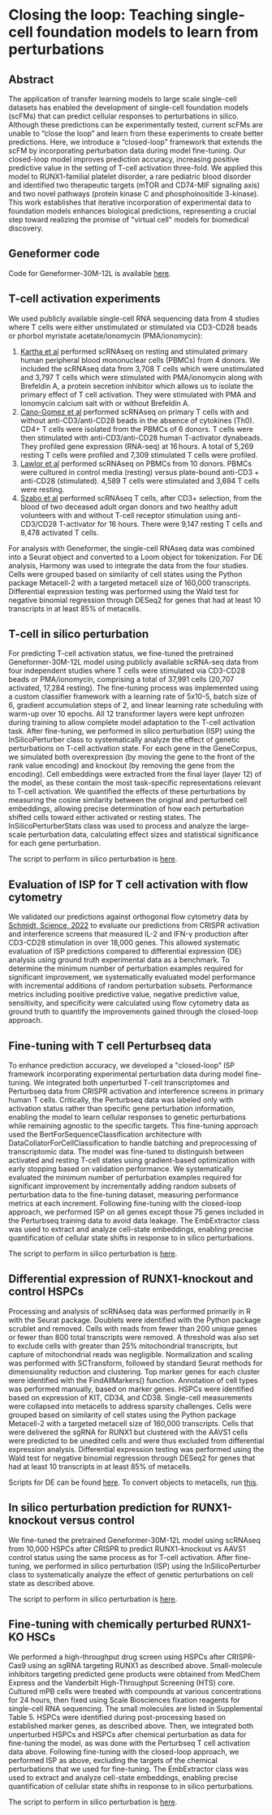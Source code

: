 # Closing the loop: Teaching single-cell foundation models to learn from perturbations

## Abstract 
The application of transfer learning models to large scale single-cell datasets has enabled the development of single-cell foundation models (scFMs) that can predict cellular responses to perturbations in silico. Although these predictions can be experimentally tested, current scFMs are unable to “close the loop” and learn from these experiments to create better predictions. Here, we introduce a “closed-loop” framework that extends the scFM by incorporating perturbation data during model fine-tuning. Our closed-loop model improves prediction accuracy, increasing positive predictive value in the setting of T-cell activation three-fold. We applied this model to RUNX1-familial platelet disorder, a rare pediatric blood disorder and identified two therapeutic targets (mTOR and CD74-MIF signaling axis) and two novel pathways (protein kinase C and phosphoinositide 3-kinase). This work establishes that iterative incorporation of experimental data to foundation models enhances biological predictions, representing a crucial step toward realizing the promise of "virtual cell" models for biomedical discovery.

## Geneformer code 
Code for Geneformer-30M-12L is available [here](https://huggingface.co/ctheodoris/Geneformer).

## T-cell activation experiments
We used publicly available single-cell RNA sequencing data from 4 studies where T cells were either unstimulated or stimulated via CD3-CD28 beads or phorbol myristate acetate/ionomycin (PMA/ionomycin): 
1.	[Kartha et al](https://www.sciencedirect.com/science/article/pii/S2666979X22001082) performed scRNAseq on resting and stimulated primary human peripheral blood mononuclear cells (PBMCs) from 4 donors. We included the scRNAseq data from 3,708 T cells which were unstimulated and 3,797 T cells which were stimulated with PMA/ionomycin along with Brefeldin A, a protein secretion inhibitor which allows us to isolate the primary effect of T cell activation. They were stimulated with PMA and Ionomycin calcium salt with or without Brefeldin A.
2.	[Cano-Gomez et al](https://www.nature.com/articles/s41467-020-15543-y) performed scRNAseq on primary T cells with and without anti-CD3/anti-CD28 beads in the absence of cytokines (Th0). CD4+ T cells were isolated from the PBMCs of 6 donors. T cells were then stimulated with anti-CD3/anti-CD28 human T-activator dynabeads. They profiled gene expression (RNA-seq) at 16 hours. A total of 5,269 resting T cells were profiled and 7,309 stimulated T cells were profiled.
3.	[Lawlor et al](https://www.frontiersin.org/journals/immunology/articles/10.3389/fimmu.2021.636720/full) performed scRNAseq on PBMCs from 10 donors. PBMCs were cultured in control media (resting) versus plate-bound anti-CD3 + anti-CD28 (stimulated). 4,589 T cells were stimulated and 3,694 T cells were resting.
4.	[Szabo et al](https://www.nature.com/articles/s41467-019-12464-3) performed scRNAseq T cells, after CD3+ selection, from the blood of two deceased adult organ donors and two healthy adult volunteers with and without T-cell receptor stimulation using anti-CD3/CD28 T-activator for 16 hours. There were 9,147 resting T cells and 8,478 activated T cells.

For analysis with Geneformer, the single-cell RNAseq data was combined into a Seurat object and converted to a Loom object for tokenization. For DE analysis, Harmony was used to integrate the data from the four studies. Cells were grouped based on similarity of cell states using the Python package Metacell-2 with a targeted metacell size of 160,000 transcripts. Differential expression testing was performed using the Wald test for negative binomial regression through DESeq2 for genes that had at least 10 transcripts in at least 85% of metacells.

## T-cell in silico perturbation
For predicting T-cell activation status, we fine-tuned the pretrained Geneformer-30M-12L model using publicly available scRNA-seq data from four independent studies where T cells were stimulated via CD3-CD28 beads or PMA/ionomycin, comprising a total of 37,991 cells (20,707 activated, 17,284 resting). The fine-tuning process was implemented using a custom classifier framework with a learning rate of 5x10-5, batch size of 6, gradient accumulation steps of 2, and linear learning rate scheduling with warm-up over 10 epochs. All 12 transformer layers were kept unfrozen during training to allow complete model adaptation to the T-cell activation task. After fine-tuning, we performed in silico perturbation (ISP) using the InSilicoPerturber class to systematically analyze the effect of genetic perturbations on T-cell activation state. For each gene in the GeneCorpus, we simulated both overexpression (by moving the gene to the front of the rank value encoding) and knockout (by removing the gene from the encoding). Cell embeddings were extracted from the final layer (layer 12) of the model, as these contain the most task-specific representations relevant to T-cell activation. We quantified the effects of these perturbations by measuring the cosine similarity between the original and perturbed cell embeddings, allowing precise determination of how each perturbation shifted cells toward either activated or resting states. The InSilicoPerturberStats class was used to process and analyze the large-scale perturbation data, calculating effect sizes and statistical significance for each gene perturbation. 

The script to perform in silico perturbation is [here](https://github.com/bicklab/geneformer/blob/main/scripts/geneformer_isp_finetunedclassifier_buenrostro_05312024.py). 

## Evaluation of ISP for T cell activation with flow cytometry 
We validated our predictions against orthogonal flow cytometry data by [Schmidt, Science, 2022](https://www.science.org/doi/10.1126/science.abj4008) to evaluate our predictions from CRISPR activation and interference screens that measured IL-2 and IFN-γ production after CD3-CD28 stimulation in over 18,000 genes. This allowed systematic evaluation of ISP predictions compared to differential expression (DE) analysis using ground truth experimental data as a benchmark. To determine the minimum number of perturbation examples required for significant improvement, we systematically evaluated model performance with incremental additions of random perturbation subsets. Performance metrics including positive predictive value, negative predictive value, sensitivity, and specificity were calculated using flow cytometry data as ground truth to quantify the improvements gained through the closed-loop approach.

## Fine-tuning with T cell Perturbseq data
To enhance prediction accuracy, we developed a "closed-loop" ISP framework incorporating experimental perturbation data during model fine-tuning. We integrated both unperturbed T-cell transcriptomes and Perturbseq data from CRISPR activation and interference screens in primary human T cells. Critically, the Perturbseq data was labeled only with activation status rather than specific gene perturbation information, enabling the model to learn cellular responses to genetic perturbations while remaining agnostic to the specific targets. This fine-tuning approach used the BertForSequenceClassification architecture with DataCollatorForCellClassification to handle batching and preprocessing of transcriptomic data. The model was fine-tuned to distinguish between activated and resting T-cell states using gradient-based optimization with early stopping based on validation performance. We systematically evaluated the minimum number of perturbation examples required for significant improvement by incrementally adding random subsets of perturbation data to the fine-tuning dataset, measuring performance metrics at each increment. Following fine-tuning with the closed-loop approach, we performed ISP on all genes except those 75 genes included in the Perturbseq training data to avoid data leakage. The EmbExtractor class was used to extract and analyze cell-state embeddings, enabling precise quantification of cellular state shifts in response to in silico perturbations. 

The script to perform in silico perturbation is [here](https://github.com/bicklab/geneformer/blob/main/scripts/geneformer_build_classifier_yp_012724.py). 

## Differential expression of RUNX1-knockout and control HSPCs
Processing and analysis of scRNAseq data was performed primarily in R with the Seurat package. Doublets were identified with the Python package scrublet and removed. Cells with reads from fewer than 200 unique genes or fewer than 800 total transcripts were removed. A threshold was also set to exclude cells with greater than 25% mitochondrial transcripts, but capture of mitochondrial reads was negligible. Normalization and scaling was performed with SCTransform, followed by standard Seurat methods for dimensionality reduction and clustering. Top marker genes for each cluster were identified with the FindAllMarkers() function. Annotation of cell types was performed manually, based on marker genes. HSPCs were identified based on expression of KIT, CD34, and CD38. Single-cell measurements were collapsed into metacells to address sparsity challenges. Cells were grouped based on similarity of cell states using the Python package Metacell-2 with a targeted metacell size of 160,000 transcripts. Cells that were delivered the sgRNA for RUNX1 but clustered with the AAVS1 cells were predicted to be unedited cells and were thus excluded from differential expression analysis. Differential expression testing was performed using the Wald test for negative binomial regression through DESeq2 for genes that had at least 10 transcripts in at least 85% of metacells. 

Scripts for DE can be found [here](https://github.com/bicklab/geneformer/blob/main/scripts/differential_expression.Rmd). To convert objects to metacells, run [this](https://github.com/bicklab/geneformer/blob/main/scripts/metacells.py).

## In silico perturbation prediction for RUNX1-knockout versus control
We fine-tuned the pretrained Geneformer-30M-12L model using scRNAseq from 10,000 HSPCs after CRISPR to predict RUNX1-knockout vs AAVS1 control status using the same process as for T-cell activation. After fine-tuning, we performed in silico perturbation (ISP) using the InSilicoPerturber class to systematically analyze the effect of genetic perturbations on cell state as described above.

The script to perform in silico perturbation is [here](https://github.com/bicklab/geneformer/blob/main/scripts/geneformer_isp_finetunedclassifier_yp_012724.py). 

## Fine-tuning with chemically perturbed RUNX1-KO HSCs
We performed a high-throughput drug screen using HSPCs after CRISPR-Cas9 using an sgRNA targeting RUNX1  as described above. Small-molecule inhibitors targeting predicted gene products were obtained from MedChem Express and the Vanderbilt High-Throughput Screening (HTS) core. Cultured mPB cells were treated with compounds at various concentrations for 24 hours, then fixed using Scale Biosciences fixation reagents for single-cell RNA sequencing. The small molecules are listed in Supplemental Table 5. HSPCs were identified during post-processing based on established marker genes, as described above. Then, we integrated both unperturbed HSPCs and HSPCs after chemical perturbation as data for fine-tuning the model, as was done with the Perturbseq T cell activation data above. Following fine-tuning with the closed-loop approach, we performed ISP as above, excluding the targets of the chemical perturbations that we used for fine-tuning. The EmbExtractor class was used to extract and analyze cell-state embeddings, enabling precise quantification of cellular state shifts in response to in silico perturbations. 

The script to perform in silico perturbation is [here](https://github.com/bicklab/geneformer/blob/main/scripts/geneformer_build_classifier_yp_012724.py). 
